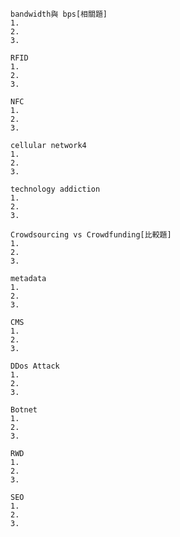 ```
bandwidth與 bps[相關題]
1.
2.
3.
``````````
```
RFID
1.
2.
3.
``````````
`````
NFC
1.
2.
3.
``````````
```
cellular network4
1.
2.
3.
``````````
````
technology addiction
1.
2.
3.
``````````
```
Crowdsourcing vs Crowdfunding[比較題]
1.
2.
3.
``````````
```
metadata
1.
2.
3.
``````````
```
CMS
1.
2.
3.
``````````
```
DDos Attack
1.
2.
3.
``````````
```
Botnet
1.
2.
3.
``````````
```
RWD
1.
2.
3.
``````````
```
SEO
1.
2.
3.
``````````
